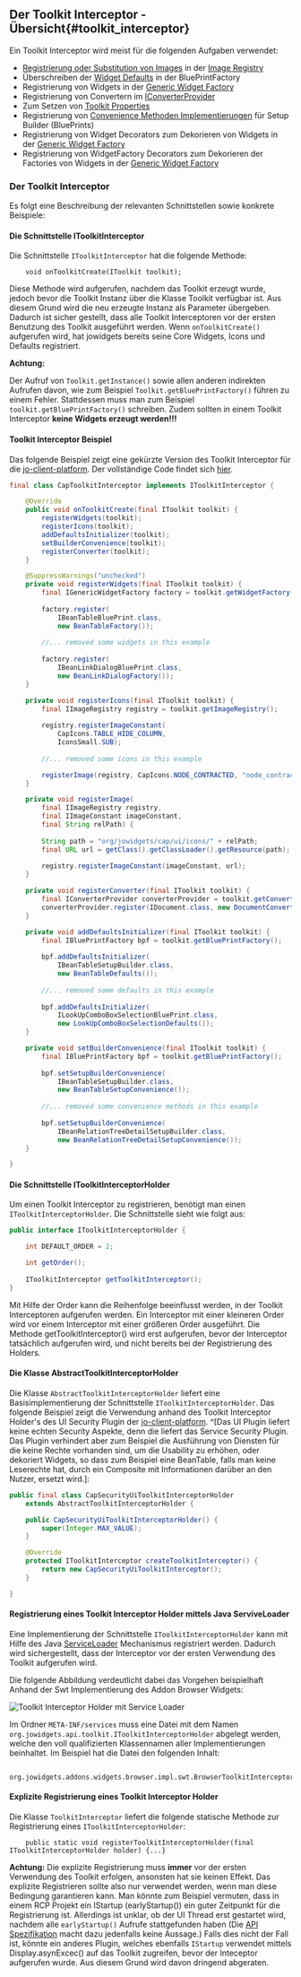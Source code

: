 ## Der Toolkit Interceptor - Übersicht{#toolkit_interceptor}

Ein Toolkit Interceptor wird meist für die folgenden Aufgaben verwendet:

* [Registrierung oder Substitution von Images](#register_or_substitude_images) in der [Image Registry](#image_registry)
* Überschreiben der [Widget Defaults](#widget_defaults) in der BluePrintFactory
* Registrierung von Widgets in der [Generic Widget Factory](#generic_widget_factory)
* Registrierung von Convertern im [IConverterProvider](#jowidget_converter)
* Zum Setzen von [Toolkit Properties](#toolkit_properties)
* Registrierung von [Convenience Methoden Implementierungen](#custom_widget_libraries) für Setup Builder (BluePrints)
* Registrierung von Widget Decorators zum Dekorieren von Widgets in der [Generic Widget Factory](#generic_widget_factory)
* Registrierung von WidgetFactory Decorators zum Dekorieren der Factories von Widgets in der [Generic Widget Factory](#generic_widget_factory)

### Der Toolkit Interceptor

Es folgt eine Beschreibung der relevanten Schnittstellen sowie konkrete Beispiele:

#### Die Schnittstelle IToolkitInterceptor

Die Schnittstelle `IToolkitInterceptor` hat die folgende Methode:

~~~
	void onToolkitCreate(IToolkit toolkit);
~~~

Diese Methode wird aufgerufen, nachdem das Toolkit erzeugt wurde, jedoch bevor die Toolkit Instanz über die Klasse Toolkit verfügbar ist. Aus diesem Grund wird die neu erzeugte Instanz als Parameter übergeben. Dadurch ist sicher gestellt, dass alle Toolkit Interceptoren vor der ersten Benutzung des Toolkit ausgeführt werden. Wenn `onToolkitCreate()` aufgerufen wird, hat jowidgets bereits seine Core Widgets, Icons und Defaults registriert. 

__Achtung:__

Der Aufruf von `Toolkit.getInstance()` sowie allen anderen indirekten Aufrufen davon, wie zum Beispiel `Toolkit.getBluePrintFactory()` führen zu einem Fehler. Stattdessen muss man zum Beispiel `toolkit.getBluePrintFactory()` schreiben. Zudem sollten in einem Toolkit Interceptor __keine Widgets erzeugt werden!!!__

#### Toolkit Interceptor Beispiel

Das folgende Beispiel zeigt eine gekürzte Version des Toolkit Interceptor für die [jo-client-platform](http://code.google.com/p/jo-client-platform/). Der vollständige Code findet sich [hier](http://code.google.com/p/jo-client-platform/source/browse/trunk/modules/core/org.jowidgets.cap.ui/src/main/java/org/jowidgets/cap/ui/impl/widgets/CapToolkitInterceptor.java).

~~~{.java .numberLines startFrom="1"}
final class CapToolkitInterceptor implements IToolkitInterceptor {

	@Override
	public void onToolkitCreate(final IToolkit toolkit) {
		registerWidgets(toolkit);
		registerIcons(toolkit);
		addDefaultsInitializer(toolkit);
		setBuilderConvenience(toolkit);
		registerConverter(toolkit);
	}

	@SuppressWarnings("unchecked")
	private void registerWidgets(final IToolkit toolkit) {
		final IGenericWidgetFactory factory = toolkit.getWidgetFactory();
		
		factory.register(
			IBeanTableBluePrint.class, 
			new BeanTableFactory());
		
		//... removed some widgets in this example
		
		factory.register(
			IBeanLinkDialogBluePrint.class,
			new BeanLinkDialogFactory());
	}

	private void registerIcons(final IToolkit toolkit) {
		final IImageRegistry registry = toolkit.getImageRegistry();
	
		registry.registerImageConstant(
			CapIcons.TABLE_HIDE_COLUMN, 
			IconsSmall.SUB);
		
		//... removed some icons in this example

		registerImage(registry, CapIcons.NODE_CONTRACTED, "node_contracted.png");
	}

	private void registerImage(
		final IImageRegistry registry, 
		final IImageConstant imageConstant, 
		final String relPath) {
		
		String path = "org/jowidgets/cap/ui/icons/" + relPath;
		final URL url = getClass().getClassLoader().getResource(path);
		
		registry.registerImageConstant(imageConstant, url);
	}

	private void registerConverter(final IToolkit toolkit) {
		final IConverterProvider converterProvider = toolkit.getConverterProvider();
		converterProvider.register(IDocument.class, new DocumentConverter());
	}

	private void addDefaultsInitializer(final IToolkit toolkit) {
		final IBluePrintFactory bpf = toolkit.getBluePrintFactory();
		
		bpf.addDefaultsInitializer(
			IBeanTableSetupBuilder.class, 
			new BeanTableDefaults());
			
		//... removed some defaults in this example
			
		bpf.addDefaultsInitializer(
			ILookUpComboBoxSelectionBluePrint.class, 
			new LookUpComboBoxSelectionDefaults());
	}

	private void setBuilderConvenience(final IToolkit toolkit) {
		final IBluePrintFactory bpf = toolkit.getBluePrintFactory();
		
		bpf.setSetupBuilderConvenience(
			IBeanTableSetupBuilder.class, 
			new BeanTableSetupConvenience());
		
		//... removed some convenience methods in this example
		
		bpf.setSetupBuilderConvenience(
			IBeanRelationTreeDetailSetupBuilder.class, 
			new BeanRelationTreeDetailSetupConvenience());
	}

}
~~~


#### Die Schnittstelle IToolkitInterceptorHolder

Um einen Toolkit Interceptor zu registrieren, benötigt man einen `IToolkitInterceptorHolder`. Die Schnittstelle sieht wie folgt aus:

~~~{.java .numberLines startFrom="1"}
public interface IToolkitInterceptorHolder {

    int DEFAULT_ORDER = 2;

	int getOrder();
	
    IToolkitInterceptor getToolkitInterceptor(); 
}
~~~

Mit Hilfe der Order kann die Reihenfolge beeinflusst werden, in der Toolkit Interceptoren aufgerufen werden. Ein Interceptor mit einer kleineren Order wird vor einem Interceptor mit einer größeren Order ausgeführt. Die Methode getToolkitInterceptor() wird erst aufgerufen, bevor der Interceptor tatsächlich aufgerufen wird, und nicht bereits bei der Registrierung des Holders.


#### Die Klasse AbstractToolkitInterceptorHolder

Die Klasse `AbstractToolkitInterceptorHolder` liefert eine Basisimplementierung der Schnittstelle `IToolkitInterceptorHolder`. Das folgende Beispiel zeigt die Verwendung anhand des Toolkit Interceptor Holder's des UI Security Plugin der [jo-client-platform](http://code.google.com/p/jo-client-platform/). ^[Das UI Plugin liefert keine echten Security Aspekte, denn die liefert das Service Security Plugin. Das Plugin verhindert aber zum Beispiel die Ausführung von Diensten für die keine Rechte vorhanden sind, um die Usability zu erhöhen, oder dekoriert Widgets, so dass zum Beispiel eine BeanTable, falls man keine Leserechte hat, durch ein Composite mit Informationen darüber an den Nutzer, ersetzt wird.]:

~~~{.java .numberLines startFrom="1"}
public final class CapSecurityUiToolkitInterceptorHolder 
	extends AbstractToolkitInterceptorHolder {

	public CapSecurityUiToolkitInterceptorHolder() {
		super(Integer.MAX_VALUE);
	}

	@Override
	protected IToolkitInterceptor createToolkitInterceptor() {
		return new CapSecurityUiToolkitInterceptor();
	}

}
~~~



#### Registrierung eines Toolkit Interceptor Holder mittels Java ServiveLoader

Eine Implementierung der Schnittstelle `IToolkitInterceptorHolder` kann mit Hilfe des Java [ServiceLoader](http://docs.oracle.com/javase/6/docs/api/java/util/ServiceLoader.html) Mechanismus registriert werden. Dadurch wird sichergestellt, dass der Interceptor vor der ersten Verwendung des Toolkit aufgerufen wird.

Die folgende Abbildung verdeutlicht dabei das Vorgehen beispielhaft Anhand der Swt Implementierung des Addon Browser Widgets:

![Toolkit Interceptor Holder mit Service Loader](images/toolkit_interceptor_holder.gif "Toolkit Interceptor Holder mit Service Loader")

Im Ordner `META-INF/services` muss eine Datei mit dem Namen `org.jowidgets.api.toolkit.IToolkitInterceptorHolder` abgelegt werden, welche den voll qualifizierten Klassennamen aller Implementierungen beinhaltet. Im Beispiel hat die Datei den folgenden Inhalt:

~~~
	org.jowidgets.addons.widgets.browser.impl.swt.BrowserToolkitInterceptorHolder
~~~




#### Explizite Registrierung eines Toolkit Interceptor Holder

Die Klasse `ToolkitInterceptor` liefert die folgende statische Methode zur Registrierung eines `IToolkitInterceptorHolder`:

~~~
	public static void registerToolkitInterceptorHolder(final IToolkitInterceptorHolder holder) {...}
~~~

__Achtung:__ Die explizite Registrierung muss __immer__ vor der ersten Verwendung des Toolkit erfolgen, ansonsten hat sie keinen Effekt. Das explizite Registrieren sollte also nur verwendet werden, wenn man diese Bedingung garantieren kann. Man könnte zum Beispiel vermuten, dass in einem RCP Projekt ein IStartup (earlyStartup()) ein guter Zeitpunkt für die Registrierung ist. Allerdings ist unklar, ob der UI Thread erst gestartet wird, nachdem alle `earlyStartup()` Aufrufe stattgefunden haben (Die [API Spezifikation](http://help.eclipse.org/luna/index.jsp?topic=%2Forg.eclipse.platform.doc.isv%2Freference%2Fapi%2Forg%2Feclipse%2Fui%2FIStartup.html) macht dazu jedenfalls keine Aussage.) Falls dies nicht der Fall ist, könnte ein anderes Plugin, welches ebenfalls `IStartup` verwendet mittels Display.asynExcec() auf das Toolkit zugreifen, bevor der Inteceptor aufgerufen wurde. Aus diesem Grund wird davon dringend abgeraten.
